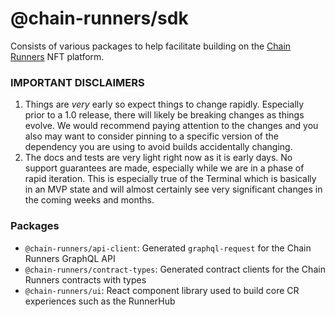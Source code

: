 # @chain-runners/sdk

Consists of various packages to help facilitate building on the [Chain Runners](https://chainrunners.xyz/) NFT platform.

### IMPORTANT DISCLAIMERS

1. Things are *very* early so expect things to change rapidly. Especially prior to a 1.0 release, there will likely be
   breaking changes as things evolve. We would recommend paying attention to the changes and you also may want to
   consider pinning to a specific version of the dependency you are using to avoid builds accidentally changing.
2. The docs and tests are very light right now as it is early days. No support guarantees are made, especially while we
   are in a phase of rapid iteration. This is especially true of the Terminal which is basically in an MVP state and
   will almost certainly see very significant changes in the coming weeks and months.

### Packages

- `@chain-runners/api-client`: Generated `graphql-request` for the Chain Runners GraphQL API
- `@chain-runners/contract-types`: Generated contract clients for the Chain Runners contracts with types
- `@chain-runners/ui`: React component library used to build core CR experiences such as the RunnerHub
